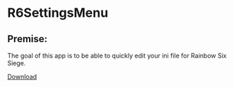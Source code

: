 # R6SettingsMenu
## Premise:
The goal of this app is to be able to quickly edit your ini file for Rainbow Six Siege.

[Download](https://github.com/bzerk122/R6SettingsMenu/releases/tag/0.2)
